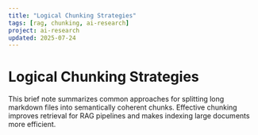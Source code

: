 ```yaml
---
title: "Logical Chunking Strategies"
tags: [rag, chunking, ai-research]
project: ai-research
updated: 2025-07-24
---
```


# Logical Chunking Strategies

This brief note summarizes common approaches for splitting long markdown files
into semantically coherent chunks. Effective chunking improves retrieval for RAG
pipelines and makes indexing large documents more efficient.
